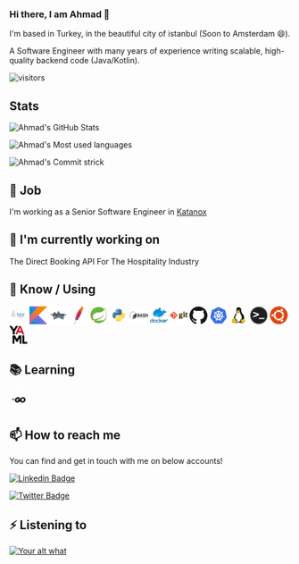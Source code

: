 ### Hi there, I am Ahmad 👋

I'm based in Turkey, in the beautiful city of istanbul (Soon to Amsterdam 😄).

A Software Engineer with many years of experience writing scalable, high-quality backend code (Java/Kotlin).

![visitors](https://img.shields.io/badge/dynamic/json?color=informational&label=visitor%20count&query=value&url=https%3A%2F%2Fapi.countapi.xyz%2Fhit%2Fahmadshabib.ahmadshabib%2Freadme)

## Stats
![Ahmad's GitHub Stats](https://github-readme-stats.vercel.app/api?username=ahmadshabib&show_icons=true&count_private=true&include_all_commits=true&title_color=eb1b0c&icon_color=eb1b0c)

![Ahmad's Most used languages](https://github-readme-stats.vercel.app/api/top-langs/?username=ahmadshabib&exclude_repo=github.ahmadshabib.io,SpringCRUD,README-Spotify-Status&count_private=true&include_all_commits=true&layout=compact&hide=glsl&langs_count=10&title_color=eb1b0c&icon_color=eb1b0c)

![Ahmad's Commit strick](https://github-readme-streak-stats.herokuapp.com/?user=ahmadshabib&fire=eb1b0c&ring=eb1b0c&currStreakLabel=eb1b0c&count_private=true&include_all_commits=true&title_color=eb1b0c&icon_color=eb1b0c)

## 💼 Job

I'm working as a Senior Software Engineer in [Katanox](https://github.com/Katanox)

## 🔭 I'm currently working on

The Direct Booking API For The Hospitality Industry

## 🧠 Know / Using

<img src="https://github.com/github/explore/blob/master/topics/java/java.png?raw=true" height="32" /> <img src="https://github.com/github/explore/blob/master/topics/kotlin/kotlin.png?raw=true" height="32" /> <img src="https://github.com/github/explore/blob/master/topics/groovy/groovy.png?raw=true" height="32" /> <img src="https://github.com/github/explore/blob/master/topics/maven/maven.png?raw=true" height="32" /> <img src="https://github.com/github/explore/blob/master/topics/spring/spring.png?raw=true" height="32" /> <img src="https://github.com/github/explore/blob/master/topics/python/python.png?raw=true" height="32" /> <img src="https://github.com/github/explore/blob/master/topics/bash/bash.png?raw=true" height="32" /> <img src="https://github.com/github/explore/blob/master/topics/docker/docker.png?raw=true" height="32" /> <img src="https://github.com/github/explore/blob/master/topics/git/git.png?raw=true" height="32" /> <img src="https://github.com/github/explore/blob/master/topics/github/github.png?raw=true" height="32" /> <img src="https://github.com/github/explore/blob/master/topics/kubernetes/kubernetes.png?raw=true" height="32" /> <img src="https://github.com/github/explore/blob/master/topics/linux/linux.png?raw=true" height="32" /> <img src="https://github.com/github/explore/blob/master/topics/terminal/terminal.png?raw=true" height="32" /> <img src="https://github.com/github/explore/blob/master/topics/ubuntu/ubuntu.png?raw=true" height="32" /> <img src="https://github.com/github/explore/blob/master/topics/yaml/yaml.png?raw=true" height="32" />


## 📚 Learning

<img src="https://github.com/github/explore/blob/master/topics/go/go.png?raw=true" height="32" />

## 📫 How to reach me

You can find and get in touch with me on below accounts!

[![Linkedin Badge](https://img.shields.io/badge/ahmadshabib-follow%20on%20linkedin-blue?style=for-the-badge&logo=linkedin)](https://www.linkedin.com/in/ahmad-shabib/)

[![Twitter Badge](https://img.shields.io/badge/ahmadshabib-follow%20on%20twitter-blue?style=for-the-badge&logo=twitter)](https://twitter.com/ahmadshabib_)


## ⚡ Listening to

[<img src="https://readme-spotify-status-eight.vercel.app/api/run-spotify-status" alt="Your alt what" width="400" />](https://open.spotify.com/user/21b7jcoz6vi2momag3wmc3v4q)
